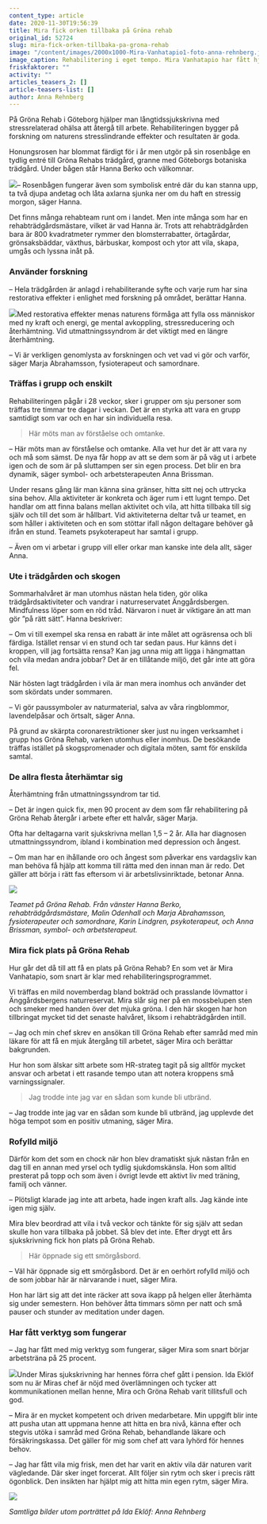 ```yaml
---
content_type: article
date: 2020-11-30T19:56:39
title: Mira fick orken tillbaka på Gröna rehab
original_id: 52724
slug: mira-fick-orken-tillbaka-pa-grona-rehab
image: "/content/images/2000x1000-Mira-Vanhatapio1-foto-anna-rehnberg.jpg"
image_caption: Rehabilitering i eget tempo. Mira Vanhatapio har fått hjälp att läka i sin egen takt, med stöd av den rofyllda miljön i Gröna Rehabs trädgård och skogen intill. Snart tar hon sina första steg tillbaka till arbetslivet.
friskfaktorer: ""
activity: ""
articles_teasers_2: []
article-teasers-list: []
author: Anna Rehnberg
---
```


På Gröna Rehab i Göteborg hjälper man långtidssjukskrivna med stressrelaterad ohälsa att återgå till arbete. Rehabiliteringen bygger på forskning om naturens stresslindrande effekter och resultaten är goda.

Honungsrosen har blommat färdigt för i år men utgör på sin rosenbåge en tydlig entré till Gröna Rehabs trädgård, granne med Göteborgs botaniska trädgård. Under bågen står Hanna Berko och välkomnar.

[![](https://www.suntarbetsliv.se/wp-content/uploads/2020/11/200x220-hanna-berko-foto-anna-rehnberg.jpg)](https://www.suntarbetsliv.se/wp-content/uploads/2020/11/200x220-hanna-berko-foto-anna-rehnberg.jpg)– Rosenbågen fungerar även som symbolisk entré där du kan stanna upp, ta två djupa andetag och låta axlarna sjunka ner om du haft en stressig morgon, säger Hanna.

Det finns många rehabteam runt om i landet. Men inte många som har en rehabträdgårdsmästare, vilket är vad Hanna är. Trots att rehabträdgården bara är 800 kvadratmeter rymmer den blomsterrabatter, örtagårdar, grönsaksbäddar, växthus, bärbuskar, kompost och ytor att vila, skapa, umgås och lyssna inåt på.

### Använder forskning

– Hela trädgården är anlagd i rehabiliterande syfte och varje rum har sina restorativa effekter i enlighet med forskning på området, berättar Hanna.

[![](https://www.suntarbetsliv.se/wp-content/uploads/2020/11/200x220-marja-abrahamsson-foto-anna-rehnberg.jpg)](https://www.suntarbetsliv.se/wp-content/uploads/2020/11/200x220-marja-abrahamsson-foto-anna-rehnberg.jpg)Med restorativa effekter menas naturens förmåga att fylla oss människor med ny kraft och energi, ge mental avkoppling, stressreducering och återhämtning. Vid utmattningssyndrom är det viktigt med en längre återhämtning.

– Vi är verkligen genomlysta av forskningen och vet vad vi gör och varför, säger Marja Abrahamsson, fysioterapeut och samordnare.

### Träffas i grupp och enskilt

Rehabiliteringen pågår i 28 veckor, sker i grupper om sju personer som träffas tre timmar tre dagar i veckan. Det är en styrka att vara en grupp samtidigt som var och en har sin individuella resa.

> Här möts man av förståelse och omtanke.

– Här möts man av förståelse och omtanke. Alla vet hur det är att vara ny och må som sämst. De nya får hopp av att se dem som är på väg ut i arbete igen och de som är på sluttampen ser sin egen process. Det blir en bra dynamik, säger symbol- och arbetsterapeuten Anna Brissman.

Under resans gång lär man känna sina gränser, hitta sitt nej och uttrycka sina behov. Alla aktiviteter är konkreta och äger rum i ett lugnt tempo. Det handlar om att finna balans mellan aktivitet och vila, att hitta tillbaka till sig själv och till det som är hållbart. Vid aktiviteterna deltar två ur teamet, en som håller i aktiviteten och en som stöttar ifall någon deltagare behöver gå ifrån en stund. Teamets psykoterapeut har samtal i grupp.

– Även om vi arbetar i grupp vill eller orkar man kanske inte dela allt, säger Anna.

### Ute i trädgården och skogen

Sommarhalvåret är man utomhus nästan hela tiden, gör olika trädgårdsaktiviteter och vandrar i naturreservatet Änggårdsbergen. Mindfulness löper som en röd tråd. Närvaron i nuet är viktigare än att man gör ”på rätt sätt”. Hanna beskriver:

– Om vi till exempel ska rensa en rabatt är inte målet att ogräsrensa och bli färdiga. Istället rensar vi en stund och tar sedan paus. Hur känns det i kroppen, vill jag fortsätta rensa? Kan jag unna mig att ligga i hängmattan och vila medan andra jobbar? Det är en tillåtande miljö, det går inte att göra fel.

När hösten lagt trädgården i vila är man mera inomhus och använder det som skördats under sommaren.

– Vi gör paussymboler av naturmaterial, salva av våra ringblommor, lavendelpåsar och örtsalt, säger Anna.

På grund av skärpta coronarestriktioner sker just nu ingen verksamhet i grupp hos Gröna Rehab, varken utomhus eller inomhus. De besökande träffas istället på skogspromenader och digitala möten, samt för enskilda samtal.

### De allra flesta återhämtar sig

Återhämtning från utmattningssyndrom tar tid.

– Det är ingen quick fix, men 90 procent av dem som får rehabilitering på Gröna Rehab återgår i arbete efter ett halvår, säger Marja.

Ofta har deltagarna varit sjukskrivna mellan 1,5 – 2 år. Alla har diagnosen utmattningssyndrom, ibland i kombination med depression och ångest.

– Om man har en ihållande oro och ångest som påverkar ens vardagsliv kan man behöva få hjälp att komma till rätta med den innan man är redo. Det gäller att börja i rätt fas eftersom vi är arbetslivsinriktade, betonar Anna.

[![](https://www.suntarbetsliv.se/wp-content/uploads/2020/11/750x400-hanna-berko-malin-odenhall-marja-abrahamsson-karin-lindgren-anna-brissman-1.jpg)](https://www.suntarbetsliv.se/wp-content/uploads/2020/11/750x400-hanna-berko-malin-odenhall-marja-abrahamsson-karin-lindgren-anna-brissman-1.jpg)

_Teamet på Gröna Rehab. Från vänster Hanna Berko, rehabträdgårdsmästare, Malin Odenhall och Marja Abrahamsson, fysioterapeuter och samordnare, Karin Lindgren, psykoterapeut, och Anna Brissman, symbol- och arbetsterapeut._

### Mira fick plats på Gröna Rehab

Hur går det då till att få en plats på Gröna Rehab? En som vet är Mira Vanhatapio, som snart är klar med rehabiliteringsprogrammet.

Vi träffas en mild novemberdag bland bokträd och prasslande lövmattor i Änggårdsbergens naturreservat. Mira slår sig ner på en mossbelupen sten och smeker med handen över det mjuka gröna. I den här skogen har hon tillbringat mycket tid det senaste halvåret, liksom i rehabträdgården intill.

– Jag och min chef skrev en ansökan till Gröna Rehab efter samråd med min läkare för att få en mjuk återgång till arbetet, säger Mira och berättar bakgrunden.

Hur hon som älskar sitt arbete som HR-strateg tagit på sig alltför mycket ansvar och arbetat i ett rasande tempo utan att notera kroppens små varningssignaler.

> Jag trodde inte jag var en sådan som kunde bli utbränd.

– Jag trodde inte jag var en sådan som kunde bli utbränd, jag upplevde det höga tempot som en positiv utmaning, säger Mira.

### Rofylld miljö

Därför kom det som en chock när hon blev dramatiskt sjuk nästan från en dag till en annan med yrsel och tydlig sjukdomskänsla. Hon som alltid presterat på topp och som även i övrigt levde ett aktivt liv med träning, familj och vänner.

– Plötsligt klarade jag inte att arbeta, hade ingen kraft alls. Jag kände inte igen mig själv.

Mira blev beordrad att vila i två veckor och tänkte för sig själv att sedan skulle hon vara tillbaka på jobbet. Så blev det inte. Efter drygt ett års sjukskrivning fick hon plats på Gröna Rehab.

> Här öppnade sig ett smörgåsbord.

– Väl här öppnade sig ett smörgåsbord. Det är en oerhört rofylld miljö och de som jobbar här är närvarande i nuet, säger Mira.

Hon har lärt sig att det inte räcker att sova ikapp på helgen eller återhämta sig under semestern. Hon behöver åtta timmars sömn per natt och små pauser och stunder av meditation under dagen.

### Har fått verktyg som fungerar

– Jag har fått med mig verktyg som fungerar, säger Mira som snart börjar arbetsträna på 25 procent.

[![](https://www.suntarbetsliv.se/wp-content/uploads/2020/11/200x220-ida-lofgren.jpg)](https://www.suntarbetsliv.se/wp-content/uploads/2020/11/200x220-ida-lofgren.jpg)Under Miras sjukskrivning har hennes förra chef gått i pension. Ida Eklöf som nu är Miras chef är nöjd med överlämningen och tycker att kommunikationen mellan henne, Mira och Gröna Rehab varit tillitsfull och god.

– Mira är en mycket kompetent och driven medarbetare. Min uppgift blir inte att pusha utan att uppmana henne att hitta en bra nivå, känna efter och stegvis utöka i samråd med Gröna Rehab, behandlande läkare och försäkringskassa. Det gäller för mig som chef att vara lyhörd för hennes behov.

– Jag har fått vila mig frisk, men det har varit en aktiv vila där naturen varit vägledande. Där sker inget forcerat. Allt följer sin rytm och sker i precis rätt ögonblick. Den insikten har hjälpt mig att hitta min egen rytm, säger Mira.

[![](https://www.suntarbetsliv.se/wp-content/uploads/2020/11/750x400-ortsalt-grona-rehab-foto-anna-rehnberg-1.jpg)](https://www.suntarbetsliv.se/wp-content/uploads/2020/11/750x400-ortsalt-grona-rehab-foto-anna-rehnberg-1.jpg)

_Samtliga bilder utom porträttet på Ida Eklöf: Anna Rehnberg_
